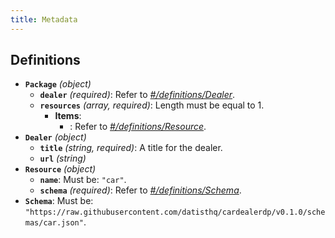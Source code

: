 ```yaml
---
title: Metadata
---
```


## Definitions

- <a id="definitions/Package"></a>**`Package`** *(object)*
  - <a id="definitions/Package/properties/dealer"></a>**`dealer`** *(required)*: Refer to *[#/definitions/Dealer](#definitions/Dealer)*.
  - <a id="definitions/Package/properties/resources"></a>**`resources`** *(array, required)*: Length must be equal to 1.
    - **Items**:
        - <a id="definitions/Package/properties/resources/items/0"></a>: Refer to *[#/definitions/Resource](#definitions/Resource)*.
- <a id="definitions/Dealer"></a>**`Dealer`** *(object)*
  - <a id="definitions/Dealer/properties/title"></a>**`title`** *(string, required)*: A title for the dealer.
  - <a id="definitions/Dealer/properties/url"></a>**`url`** *(string)*
- <a id="definitions/Resource"></a>**`Resource`** *(object)*
  - <a id="definitions/Resource/properties/name"></a>**`name`**: Must be: `"car"`.
  - <a id="definitions/Resource/properties/schema"></a>**`schema`** *(required)*: Refer to *[#/definitions/Schema](#definitions/Schema)*.
- <a id="definitions/Schema"></a>**`Schema`**: Must be: `"https://raw.githubusercontent.com/datisthq/cardealerdp/v0.1.0/schemas/car.json"`.
